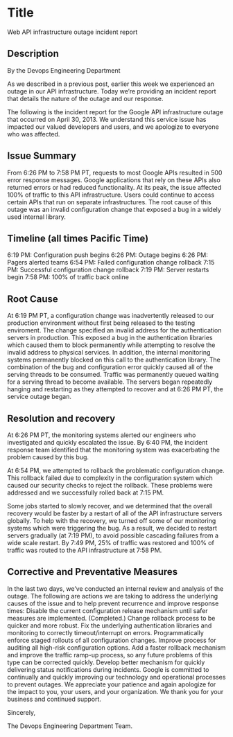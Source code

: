 # Title
Web API infrastructure outage incident report

## Description
By the Devops Engineering Department

As we described in a previous post, earlier this week we experienced an outage in our API infrastructure. Today we’re providing an incident report that details the nature of the outage and our response.

The following is the incident report for the Google API infrastructure outage that occurred on April 30, 2013. We understand this service issue has impacted our valued developers and users, and we apologize to everyone who was affected.

## Issue Summary
From 6:26 PM to 7:58 PM PT, requests to most Google APIs resulted in 500 error response messages. Google applications that rely on these APIs also returned errors or had reduced functionality. At its peak, the issue affected 100% of traffic to this API infrastructure. Users could continue to access certain APIs that run on separate infrastructures. The root cause of this outage was an invalid configuration change that exposed a bug in a widely used internal library.

## Timeline (all times Pacific Time)
6:19 PM: Configuration push begins
6:26 PM: Outage begins
6:26 PM: Pagers alerted teams
6:54 PM: Failed configuration change rollback
7:15 PM: Successful configuration change rollback
7:19 PM: Server restarts begin
7:58 PM: 100% of traffic back online

## Root Cause

At 6:19 PM PT, a configuration change was inadvertently released to our production environment without first being released to the testing enviroment. The change specified an invalid address for the authentication servers in production. This exposed a bug in the authentication libraries which caused them to block permanently while attempting to resolve the invalid address to physical services. In addition, the internal monitoring systems permanently blocked on this call to the authentication library. The combination of the bug and configuration error quickly caused all of the serving threads to be consumed. Traffic was permanently queued waiting for a serving thread to become available. The servers began repeatedly hanging and restarting as they attempted to recover and at 6:26 PM PT, the service outage began.

## Resolution and recovery

At 6:26 PM PT, the monitoring systems alerted our engineers who investigated and quickly escalated the issue. By 6:40 PM, the incident response team identified that the monitoring system was exacerbating the problem caused by this bug.

At 6:54 PM, we attempted to rollback the problematic configuration change. This rollback failed due to complexity in the configuration system which caused our security checks to reject the rollback. These problems were addressed and we successfully rolled back at 7:15 PM.

Some jobs started to slowly recover, and we determined that the overall recovery would be faster by a restart of all of the API infrastructure servers globally. To help with the recovery, we turned off some of our monitoring systems which were triggering the bug. As a result, we decided to restart servers gradually (at 7:19 PM), to avoid possible cascading failures from a wide scale restart. By 7:49 PM, 25% of traffic was restored and 100% of traffic was routed to the API infrastructure at 7:58 PM.

## Corrective and Preventative Measures

In the last two days, we’ve conducted an internal review and analysis of the outage. The following are actions we are taking to address the underlying causes of the issue and to help prevent recurrence and improve response times:
Disable the current configuration release mechanism until safer measures are implemented. (Completed.)
Change rollback process to be quicker and more robust.
Fix the underlying authentication libraries and monitoring to correctly timeout/interrupt on errors.
Programmatically enforce staged rollouts of all configuration changes.
Improve process for auditing all high-risk configuration options.
Add a faster rollback mechanism and improve the traffic ramp-up process, so any future problems of this type can be corrected quickly.
Develop better mechanism for quickly delivering status notifications during incidents.
Google is committed to continually and quickly improving our technology and operational processes to prevent outages. We appreciate your patience and again apologize for the impact to you, your users, and your organization. We thank you for your business and continued support.

Sincerely,

The Devops Engineering Department Team.


